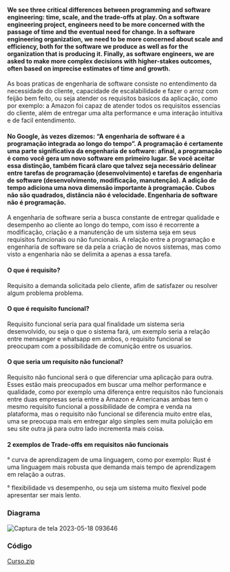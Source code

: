 #### We see three critical differences between programming and software engineering: time, scale, and the trade-offs at play.   On a software engineering project, engineers need to be more concerned with the passage of time and the eventual need for change. In a software engineering organization, we need to be more concerned about scale and efficiency, both for the software we produce as well as for the organization that is producing it. Finally, as software engineers, we are asked to make more complex decisions with higher-stakes outcomes, often based on imprecise estimates of time and growth.

  As boas praticas de engenharia de software consiste no entendimento da necessidade do cliente, capacidade de escalabilidade e fazer o arroz com feijão bem feito, ou seja atender os requisitos basicos da aplicação, como por exemplo: a Amazon foi capaz de atender todos os requisitos essencias do cliente, além de entregar uma alta performance e uma interação intuitiva e de facil entendimento. 
 
#### No Google, às vezes dizemos: “A engenharia de software é a programação integrada ao longo do tempo”. A programação é certamente uma parte significativa da engenharia de software: afinal, a programação é como você gera um novo software em primeiro lugar. Se você aceitar essa distinção, também ficará claro que talvez seja necessário delinear entre tarefas de programação (desenvolvimento) e tarefas de engenharia de software (desenvolvimento, modificação, manutenção). A adição de tempo adiciona uma nova dimensão importante à programação. Cubos não são quadrados, distância não é velocidade. Engenharia de software não é programação.
  
  A engenharia de software seria a busca constante de entregar qualidade e desempenho ao cliente ao longo do tempo, com isso é recorrente a modificação, criação e a manutenção de um sistema seja em seus requisitos funcionais ou não funcionais. A relação entre a programação e engenharia de software se da pela a criação de novos sistemas, mas como visto a engenharia não se delimita a apenas a essa tarefa.
  
#### O que é requisito?
  Requisito a demanda solicitada pelo cliente, afim de satisfazer ou resolver algum problema problema.
#### O que é requisito funcional?
  Requisito funcional seria para qual finalidade um sistema seria desenvolvido, ou seja o que o sistema fará, um exemplo seria a relação entre mensanger e whatsapp em ambos, o requisito funcional se preocupam com a possibilidade de comunição entre os usuarios.
#### O que seria um requisito não funcional?
  Requisito não funcional será o que diferenciar uma aplicação para outra. Esses estão mais preocupados em buscar uma melhor performance e qualidade, como por exemplo uma diferença entre requisitos não funcionais entre duas empresas seria entre a Amazon e Americanas ambas tem o mesmo requisito funcional a possibilidade de compra e venda na plataforma, mas o requisito não funcional se diferencia muito entre elas, uma se preocupa mais em entregar algo simples sem muita poluição em seu site outra já para outro lado incrementa mais coisa.
  
#### 2 exemplos de Trade-offs em requisitos não funcionais
  ° curva de aprendizagem de uma linguagem, como por exemplo: Rust é uma linguagem mais robusta que demanda mais tempo de aprendizagem em relação a outras.
  
  ° flexibilidade vs desempenho, ou seja um sistema muito flexível pode apresentar ser mais lento. 
  
 ### Diagrama
 
 ![Captura de tela 2023-05-18 093646](https://github.com/Ianportods/BERTOTI/assets/112169564/672cfd8e-9875-4309-8361-877f8a87928e)

 ### Código
[Curso.zip](https://github.com/Ianportods/BERTOTI/files/11507813/Curso.zip)

